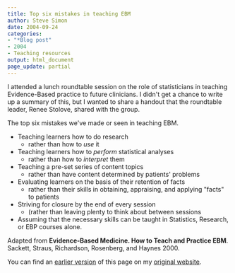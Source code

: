 ```yaml
---
title: Top six mistakes in teaching EBM
author: Steve Simon
date: 2004-09-24
categories:
- "*Blog post"
- 2004
- Teaching resources
output: html_document
page_update: partial
---
```

I attended a lunch roundtable session on the role of statisticians in teaching Evidence-Based practice to future clinicians. I didn't get a chance to write up a summary of this, but I wanted to share a handout that the roundtable leader, Renee Stolove, shared with the group.

The top six mistakes we've made or seen in teaching EBM.

-   Teaching learners how to do research
    -   rather than how to *use* it
-   Teaching learners how to *perform* statistical analyses
    -   rather than how to *interpret* them
-   Teaching a pre-set series of content topics
    -   rather than have content determined by patients' problems
-   Evaluating learners on the basis of their retention of facts
    -   rather than their skills in obtaining, appraising, and applying "facts" to patients
-   Striving for closure by the end of every session
    -   (rather than leaving plenty to think about between sessions
-   Assuming that the necessary skills can be taught in Statistics, Research, or EBP courses alone.

Adapted from **Evidence-Based Medicine. How to Teach and Practice EBM**.
Sackett, Straus, Richardson, Rosenberg, and Haynes 2000.

You can find an [earlier version](http://www.pmean.com/04/MistakesEBM.html) of this page on my [original website](http://www.pmean.com/original_site.html).

